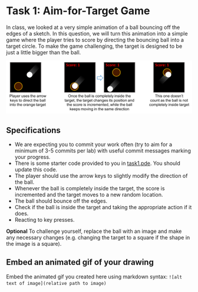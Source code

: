 # Task 1: Aim-for-Target Game

In class, we looked at a very simple animation of a ball bouncing off the edges of a sketch.
In this question, we will turn this animation into a simple game where the player tries to score by directing the bouncing ball into a target circle.
To make the game challenging, the target is designed to be just a little bigger than the ball. 

![Image 1](../images/Picture1.png)

## Specifications

- We are expecting you to commit your work often (try to aim for a minimum of 3-5 commits per lab) with useful commit messages marking your progress.
- There is some starter code provided to you in [task1.pde](task1.pde). You should update this code.
- The player should use the arrow keys to slightly modify the direction of the ball.
- Whenever the ball is completely inside the target, the score is incremented and the target moves to a new random location.
- The ball should bounce off the edges.
- Check if the ball is inside the target and taking the appropriate action if it does.
- Reacting to key presses.

**Optional** To challenge yourself, replace the ball with an image and make any necessary changes (e.g. changing the target to a square if the shape in the image is a square).

## Embed an animated gif of your drawing
 
Embed the animated gif you created here using markdown syntax: `![alt text of image](relative path to image)`

